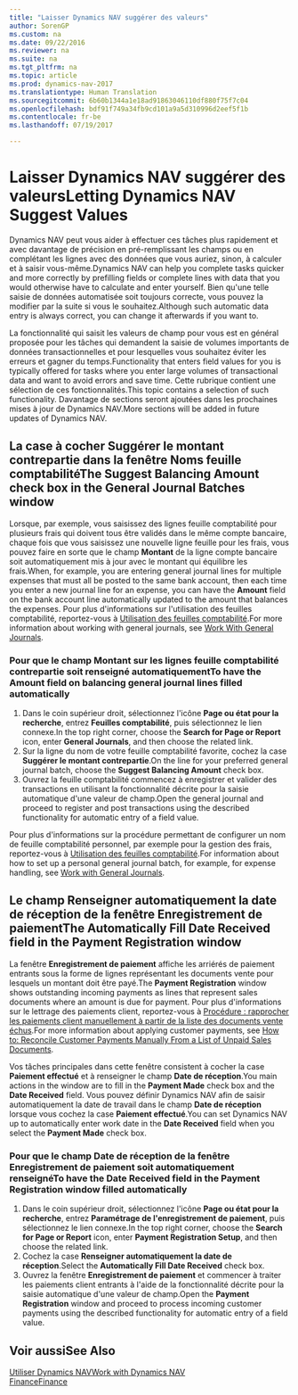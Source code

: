 ```yaml
---
title: "Laisser Dynamics NAV suggérer des valeurs"
author: SorenGP
ms.custom: na
ms.date: 09/22/2016
ms.reviewer: na
ms.suite: na
ms.tgt_pltfrm: na
ms.topic: article
ms.prod: dynamics-nav-2017
ms.translationtype: Human Translation
ms.sourcegitcommit: 6b60b1344a1e18ad91863046110df880f75f7c04
ms.openlocfilehash: bdf91f749a34fb9cd101a9a5d310996d2eef5f1b
ms.contentlocale: fr-be
ms.lasthandoff: 07/19/2017

---
```


# <a name="letting-dynamics-nav-suggest-values"></a><span data-ttu-id="4a639-102">Laisser Dynamics NAV suggérer des valeurs</span><span class="sxs-lookup"><span data-stu-id="4a639-102">Letting Dynamics NAV Suggest Values</span></span>
<span data-ttu-id="4a639-103">Dynamics NAV peut vous aider à effectuer ces tâches plus rapidement et avec davantage de précision en pré-remplissant les champs ou en complétant les lignes avec des données que vous auriez, sinon, à calculer et à saisir vous-même.</span><span class="sxs-lookup"><span data-stu-id="4a639-103">Dynamics NAV can help you complete tasks quicker and more correctly by prefilling fields or complete lines with data that you would otherwise have to calculate and enter yourself.</span></span> <span data-ttu-id="4a639-104">Bien qu'une telle saisie de données automatisée soit toujours correcte, vous pouvez la modifier par la suite si vous le souhaitez.</span><span class="sxs-lookup"><span data-stu-id="4a639-104">Although such automatic data entry is always correct, you can change it afterwards if you want to.</span></span>

<span data-ttu-id="4a639-105">La fonctionnalité qui saisit les valeurs de champ pour vous est en général proposée pour les tâches qui demandent la saisie de volumes importants de données transactionnelles et pour lesquelles vous souhaitez éviter les erreurs et gagner du temps.</span><span class="sxs-lookup"><span data-stu-id="4a639-105">Functionality that enters field values for you is typically offered for tasks where you enter large volumes of transactional data and want to avoid errors and save time.</span></span> <span data-ttu-id="4a639-106">Cette rubrique contient une sélection de ces fonctionnalités.</span><span class="sxs-lookup"><span data-stu-id="4a639-106">This topic contains a selection of such functionality.</span></span> <span data-ttu-id="4a639-107">Davantage de sections seront ajoutées dans les prochaines mises à jour de Dynamics NAV.</span><span class="sxs-lookup"><span data-stu-id="4a639-107">More sections will be added in future updates of Dynamics NAV.</span></span>

## <a name="the-suggest-balancing-amount-check-box-in-the-general-journal-batches-window"></a><span data-ttu-id="4a639-108">La case à cocher **Suggérer le montant contrepartie** dans la fenêtre **Noms feuille comptabilité**</span><span class="sxs-lookup"><span data-stu-id="4a639-108">The **Suggest Balancing Amount** check box in the **General Journal Batches** window</span></span>
<span data-ttu-id="4a639-109">Lorsque, par exemple, vous saisissez des lignes feuille comptabilité pour plusieurs frais qui doivent tous être validés dans le même compte bancaire, chaque fois que vous saisissez une nouvelle ligne feuille pour les frais, vous pouvez faire en sorte que le champ **Montant** de la ligne compte bancaire soit automatiquement mis à jour avec le montant qui équilibre les frais.</span><span class="sxs-lookup"><span data-stu-id="4a639-109">When, for example, you are entering general journal lines for multiple expenses that must all be posted to the same bank account, then each time you enter a new journal line for an expense, you can have the **Amount** field on the bank account line automatically updated to the amount that balances the expenses.</span></span> <span data-ttu-id="4a639-110">Pour plus d'informations sur l'utilisation des feuilles comptabilité, reportez-vous à [Utilisation des feuilles comptabilité](ui-work-general-journals.md).</span><span class="sxs-lookup"><span data-stu-id="4a639-110">For more information about working with general journals, see [Work With General Journals](ui-work-general-journals.md).</span></span>

### <a name="to-have-the-amount-field-on-balancing-general-journal-lines-filled-automatically"></a><span data-ttu-id="4a639-111">Pour que le champ **Montant** sur les lignes feuille comptabilité contrepartie soit renseigné automatiquement</span><span class="sxs-lookup"><span data-stu-id="4a639-111">To have the **Amount** field on balancing general journal lines filled automatically</span></span>
1. <span data-ttu-id="4a639-112">Dans le coin supérieur droit, sélectionnez l'icône **Page ou état pour la recherche**, entrez **Feuilles comptabilité**, puis sélectionnez le lien connexe.</span><span class="sxs-lookup"><span data-stu-id="4a639-112">In the top right corner, choose the **Search for Page or Report** icon, enter **General Journals**, and then choose the related link.</span></span>
2. <span data-ttu-id="4a639-113">Sur la ligne du nom de votre feuille comptabilité favorite, cochez la case **Suggérer le montant contrepartie**.</span><span class="sxs-lookup"><span data-stu-id="4a639-113">On the line for your preferred general journal batch, choose the **Suggest Balancing Amount** check box.</span></span>
3. <span data-ttu-id="4a639-114">Ouvrez la feuille comptabilité commencez à enregistrer et valider des transactions en utilisant la fonctionnalité décrite pour la saisie automatique d'une valeur de champ.</span><span class="sxs-lookup"><span data-stu-id="4a639-114">Open the general journal and proceed to register and post transactions using the described functionality for automatic entry of a field value.</span></span>       

<span data-ttu-id="4a639-115">Pour plus d'informations sur la procédure permettant de configurer un nom de feuille comptabilité personnel, par exemple pour la gestion des frais, reportez-vous à [Utilisation des feuilles comptabilité](ui-work-general-journals.md).</span><span class="sxs-lookup"><span data-stu-id="4a639-115">For information about how to set up a personal general journal batch, for example, for expense handling, see [Work with General Journals](ui-work-general-journals.md).</span></span>

## <a name="the-automatically-fill-date-received-field-in-the-payment-registration-window"></a><span data-ttu-id="4a639-116">Le champ **Renseigner automatiquement la date de réception** de la fenêtre **Enregistrement de paiement**</span><span class="sxs-lookup"><span data-stu-id="4a639-116">The **Automatically Fill Date Received** field in the **Payment Registration** window</span></span>
<span data-ttu-id="4a639-117">La fenêtre **Enregistrement de paiement** affiche les arriérés de paiement entrants sous la forme de lignes représentant les documents vente pour lesquels un montant doit être payé.</span><span class="sxs-lookup"><span data-stu-id="4a639-117">The **Payment Registration** window shows outstanding incoming payments as lines that represent sales documents where an amount is due for payment.</span></span> <span data-ttu-id="4a639-118">Pour plus d'informations sur le lettrage des paiements client, reportez-vous à [Procédure : rapprocher les paiements client manuellement à partir de la liste des documents vente échus](receivables-how-reconcile-customer-payments-list-unpaid-sales-documents.md).</span><span class="sxs-lookup"><span data-stu-id="4a639-118">For more information about applying customer payments, see [How to: Reconcile Customer Payments Manually From a List of Unpaid Sales Documents](receivables-how-reconcile-customer-payments-list-unpaid-sales-documents.md).</span></span>

<span data-ttu-id="4a639-119">Vos tâches principales dans cette fenêtre consistent à cocher la case **Paiement effectué** et à renseigner le champ **Date de réception**.</span><span class="sxs-lookup"><span data-stu-id="4a639-119">You main actions in the window are to fill in the **Payment Made** check box and the **Date Received** field.</span></span> <span data-ttu-id="4a639-120">Vous pouvez définir Dynamics NAV afin de saisir automatiquement la date de travail dans le champ **Date de réception** lorsque vous cochez la case **Paiement effectué**.</span><span class="sxs-lookup"><span data-stu-id="4a639-120">You can set Dynamics NAV up to automatically enter work date in the **Date Received** field when you select the **Payment Made** check box.</span></span>

### <a name="to-have-the-date-received-field-in-the-payment-registration-window-filled-automatically"></a><span data-ttu-id="4a639-121">Pour que le champ **Date de réception** de la fenêtre **Enregistrement de paiement** soit automatiquement renseigné</span><span class="sxs-lookup"><span data-stu-id="4a639-121">To have the **Date Received** field in the **Payment Registration** window filled automatically</span></span>
1. <span data-ttu-id="4a639-122">Dans le coin supérieur droit, sélectionnez l'icône **Page ou état pour la recherche**, entrez **Paramétrage de l'enregistrement de paiement**, puis sélectionnez le lien connexe.</span><span class="sxs-lookup"><span data-stu-id="4a639-122">In the top right corner, choose the **Search for Page or Report** icon, enter **Payment Registration Setup**, and then choose the related link.</span></span>
2. <span data-ttu-id="4a639-123">Cochez la case **Renseigner automatiquement la date de réception**.</span><span class="sxs-lookup"><span data-stu-id="4a639-123">Select the **Automatically Fill Date Received** check box.</span></span>
3. <span data-ttu-id="4a639-124">Ouvrez la fenêtre **Enregistrement de paiement** et commencer à traiter les paiements client entrants à l'aide de la fonctionnalité décrite pour la saisie automatique d'une valeur de champ.</span><span class="sxs-lookup"><span data-stu-id="4a639-124">Open the **Payment Registration** window and proceed to process incoming customer payments using the described functionality for automatic entry of a field value.</span></span>

## <a name="see-also"></a><span data-ttu-id="4a639-125">Voir aussi</span><span class="sxs-lookup"><span data-stu-id="4a639-125">See Also</span></span>
[<span data-ttu-id="4a639-126">Utiliser Dynamics NAV</span><span class="sxs-lookup"><span data-stu-id="4a639-126">Work with Dynamics NAV</span></span>](ui-work-product.md)  
[<span data-ttu-id="4a639-127">Finance</span><span class="sxs-lookup"><span data-stu-id="4a639-127">Finance</span></span>](Finance.md)

